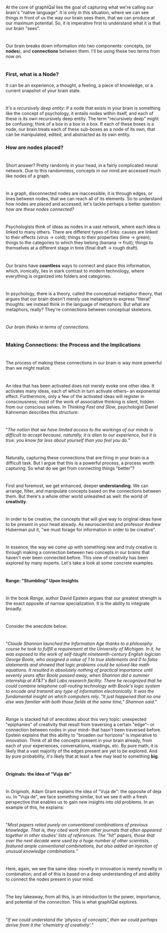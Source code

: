 At the core of graphIQal lies the goal of capturing what we're calling our brain's "native language". It is only in this situation, where we can see things in front of us the way our brain sees them, that we can produce at our maximum potential. So, it is imperative first to understand what it is that our brain "sees".

#

Our brain breaks down information into two components: concepts, (or **nodes**), and **connections** between them. I'll be using these two terms from now on.

#

### First, what is a Node?

It can be an experience, a thought, a feeling, a piece of knowledge, or a current snapshot of your brain state.

#

It's a _recursively deep entity_: if a node that exists in your brain is something like the concept of psychology, it entails nodes within itself, and each of these is its own recursively deep entity. The term "recursively deep" might be confusing; think of a box in a box in a box. If each of these boxes is a node, our brain treats each of these sub-boxes as a node of its own, that can be manipulated, edited, and abstracted as its own entity.

### How are nodes placed?

#

Short answer? Pretty randomly in your head, in a fairly complicated neural network. Due to this randomness, concepts in our mind are accessed much like nodes of a graph.

#

In a graph, disconnected nodes are inaccessible; it is through edges, or lines between nodes, that we can reach all of its elements. So to understand how nodes are placed and accessed, let's tackle perhaps a better question: _how are these nodes connected?_

#

Psychologists think of ideas as nodes in a vast network, where each idea is linked to many others. There are different types of links: causes are linked to their effects (virus → cold); things to their properties (lime → green); things to the categories to which they belong (banana → fruit); things to themselves at a different stage in time (final draft → rough draft).

#

Our brains have **countless** ways to connect and place this information, which, ironically, lies in stark contrast to modern technology, where everything is organized into folders and categories.

#

In psychology, there is a theory, called the conceptual metaphor theory, that argues that our brain doesn't merely use metaphors to express "literal" thoughts: we instead think in the language of metaphors. But what are metaphors, really? They're connections between conceptual skeletons.

#

_Our brain thinks in terms of connections._

#

### Making Connections: the Process and the Implications

#

The process of making these connections in our brain is way more powerful than we might realize.

#

An idea that has been activated does not merely evoke one other idea. It activates many ideas, each of which in turn activate others– an exponential effect. Furthermore, only a few of the activated ideas will register in consciousness; most of the work of associative thinking is silent, hidden from our conscious selves. In _Thinking Fast and Slow_, psychologist Daniel Kahneman describes this structure:

#

"_The notion that we have limited access to the workings of our minds is difficult to accept because, naturally, it is alien to our experience, but it is true: you know far less about yourself than you feel you do._"

#

Naturally, capturing these connections that are firing in your brain is a difficult task. But I argue that this is a powerful process, a process worth capturing. So what do we get from connecting things "better"?

#

First and foremost, we get enhanced, deeper **understanding**. We can arrange, filter, and manipulate concepts based on the connections between them. But there's a whole other world unleashed as well: the world of **creativity**.

#

In order to be creative, the concepts that will give way to original ideas have to be present in your head already. As neuroscientist and professor Andrew Huberman put it, "we must forage for information in order to be creative".

#

In essence, the way we come up with something new and truly creative is through making a connection between two concepts in our brains that haven't ever been connected before.
This view of creativity has been explored by many experts. Let's take a look at some concrete examples.

#

#### Range: "Stumbling" Upon Insights

#

In the book _Range_, author David Epstein argues that our greatest strength is the exact opposite of narrow specialization. It is the ability to integrate broadly.

#

Consider the anecdote below:

#

"_Claude Shannon launched the Information Age thanks to a philosophy course he took to fulfill a requirement at the University of Michigan. In it, he was exposed to the work of self-taught nineteenth-century English logician George Boole, who assigned a value of 1 to true statements and 0 to false statements and showed that logic problems could be solved like math equations. It resulted in absolutely nothing of practical importance until seventy years after Boole passed away, when Shannon did a summer internship at AT&T's Bell Labs research facility. There he recognized that he could combine telephone call-routing technology with Boole's logic system to encode and transmit any type of information electronically. It was the fundamental insight on which computers rely. "It just happened that no one else was familiar with both those fields at the same time," Shannon said."_

#

_Range_ is stacked full of anecdotes about this very topic: unexpected "epiphanies" of creativity that result from traversing a certain "edge"– or connection between nodes in your mind– that hasn't been traversed before. Epstein explains that this ability to "broaden our horizons" is imperative to innovation. Think of all the concepts present in your brain already, from each of your experiences, conversations, readings, etc. By pure math, it is likely that a vast majority of the edges present are yet to be explored. And by pure probability, it's likely that at least a few may lead to something **big**.

#

#### Originals: the Idea of "Vuja de"

#

In _Originals_, Adam Grant explains the idea of "Vuja de": the opposite of deja vu. In "Vuja de", we face something similar, but we see it with a fresh perspective that enables us to gain new insights into old problems. In an example of this, he explains:

#

"_Most papers relied purely on conventional combinations of previous knowledge. That is, they cited work from other journals that often appeared together in other studies' lists of references. The "hit" papers, those that over the next decade were used by a huge number of other scientists, featured ample conventional combinations, but also added an injection of unusual knowledge combinations._"

#

Here, again, we see the same idea: novelty in innovation is merely novelty in combination; and all of this is based on a deep understanding of and ability to connect the nodes present in your mind.

#

The key takeaway, from all this, is an introduction to the power, importance, and potential of the _connection_. This is what graphIQal explores.

#

"_If we could understand the 'physics of concepts', then we could perhaps derive from it the 'chemistry of creativity'._"
